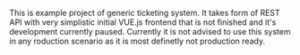 This is example project of generic ticketing system. It takes form of REST API with very simplistic initial VUE.js frontend that is not finished and it's development currently paused.
Currently it is not advised to use this system in any roduction scenario as it is most definetly not production ready.
